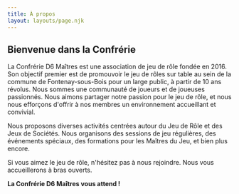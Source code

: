 ```yaml
---
title: À propos
layout: layouts/page.njk
---
```


## Bienvenue dans la Confrérie 

<p>
La Confrérie D6 Maîtres est une association de jeu de rôle fondée en 2016. Son objectif premier est de promouvoir le jeu de rôles sur table au sein de la commune de Fontenay-sous-Bois pour un large public, à partir de 10 ans révolus. Nous sommes une communauté de joueurs et de joueuses passionnés. Nous aimons partager notre passion pour le jeu de rôle, et nous nous efforçons d'offrir à nos membres un environnement accueillant et convivial. <br>

Nous proposons diverses activités centrées autour du Jeu de Rôle et des Jeux de Sociétés. Nous organisons des sessions de jeu régulières, des événements spéciaux, des formations pour les Maîtres du Jeu, et bien plus encore. <br>

Si vous aimez le jeu de rôle, n'hésitez pas à nous rejoindre. Nous vous accueillerons à bras ouverts. <br>
</p>


**La Confrérie D6 Maîtres vous attend !**